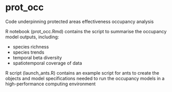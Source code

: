 # prot_occ
Code underpinning protected areas effectiveness occupancy analysis

R notebook (prot_occ.Rmd) contains the script to summarise the occupancy model outputs, including:
- species richness
- species trends
- temporal beta diversity
- spatiotemporal coverage of data

R script (launch_ants.R) contains an example script for ants to create the objects and model specifications needed to run the occupancy models in a high-performance computing environment
